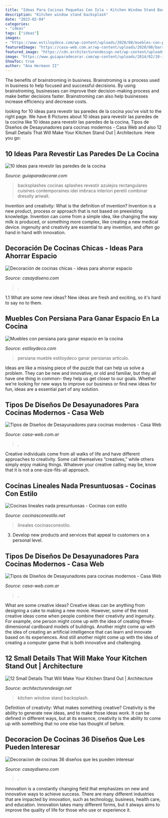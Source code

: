 ```yaml
---
title: "Ideas Para Cocinas Pequeñas Con Isla ~ Kitchen Window Stand Backsplash"
description: "Kitchen window stand backsplash"
date: "2023-02-04"
categories:
- "ideas"
tags: ["ideas"]
images:
- "https://www.estiloydeco.com/wp-content/uploads/2020/08/muebles-con-persiana-cocina-4.jpg"
featuredImage: "https://casa-web.com.ar/wp-content/uploads/2020/08/barra-desayunadora-rustica-moderna-399x600.jpg"
featured_image: "https://cdn.architecturendesign.net/wp-content/uploads/2014/09/28.jpg"
image: "https://www.guiaparadecorar.com/wp-content/uploads/2014/02/10-ideas-para-revestir-las-paredes-de-la-cocina-2.jpg"
ShowToc: true
author: "Ana Hermann II"
---
```



The benefits of brainstroming in business.
Brainstroming is a process used in business to help focused and successful decisions. By using brainstroming, businesses can improve their decision-making process and make better decisions faster. Brainstroming can also help businesses increase efficiency and decrease costs.

	

		
looking for 10 ideas para revestir las paredes de la cocina you've visit to the right page. We have 8 Pictures about 10 ideas para revestir las paredes de la cocina like 10 ideas para revestir las paredes de la cocina, Tipos de Diseños de Desayunadores para cocinas modernos - Casa Web and also 12 Small Details That Will Make Your Kitchen Stand Out | Architecture. Here you go:
		
    
## 10 Ideas Para Revestir Las Paredes De La Cocina

<img loading=lazy src="https://www.guiaparadecorar.com/wp-content/uploads/2014/02/10-ideas-para-revestir-las-paredes-de-la-cocina-2.jpg" onerror="this.onerror=null;this.src='https://tse1.mm.bing.net/th?id=OIP.gJflIOjqptFrtD-rrqGI1AHaJ3&amp;pid=15.1';" alt="10 ideas para revestir las paredes de la cocina">

_Source: guiaparadecorar.com_

>backsplashes cocinas splashes revestir azulejos rectangulares cuisines contemporaines idei imbraca interiori peretii combinar dresslly ariwall. 

	

Invention and creativity: What is the definition of invention?
Invention is a new product, process or approach that is not based on preexisting knowledge. Invention can come from a simple idea, like changing the way milk is produced, or something more complex, like creating a new medical device. ingenuity and creativity are essential to any invention, and often go hand in hand with innovation.

    
## Decoración De Cocinas Chicas - Ideas Para Ahorrar Espacio

<img loading=lazy src="https://casaydiseno.com/wp-content/uploads/2015/12/decoración-de-cocinas-chicas-modernas.jpg" onerror="this.onerror=null;this.src='https://tse3.mm.bing.net/th?id=OIP.1ipLuownJI1qwAmwSwVEJgHaKZ&amp;pid=15.1';" alt="Decoración de cocinas chicas - ideas para ahorrar espacio">

_Source: casaydiseno.com_

>. 

	

1.1 What are some new ideas?
New ideas are fresh and exciting, so it's hard to say no to them.

    
## Muebles Con Persiana Para Ganar Espacio En La Cocina

<img loading=lazy src="https://www.estiloydeco.com/wp-content/uploads/2020/08/muebles-con-persiana-cocina-4.jpg" onerror="this.onerror=null;this.src='https://tse4.mm.bing.net/th?id=OIP.vuZz4IuWZdznHlV8oTBLKgHaLH&amp;pid=15.1';" alt="Muebles con persiana para ganar espacio en la cocina">

_Source: estiloydeco.com_

>persiana mueble estiloydeco ganar persianas artículo. 

	

Ideas are like a missing piece of the puzzle that can help us solve a problem. They can be new and innovative, or old and familiar, but they all have one thing in common- they help us get closer to our goals. Whether we're looking for new ways to improve our business or find new ideas for fun, ideas are a essential part of any solution.

    
## Tipos De Diseños De Desayunadores Para Cocinas Modernos - Casa Web

<img loading=lazy src="https://casa-web.com.ar/wp-content/uploads/2020/08/barra-desayunadora-de-concreto-scaled.jpg" onerror="this.onerror=null;this.src='https://tse2.mm.bing.net/th?id=OIP.a87IeyuGyKSFBIdyru1pnQAAAA&amp;pid=15.1';" alt="Tipos de Diseños de Desayunadores para cocinas modernos - Casa Web">

_Source: casa-web.com.ar_

>. 

	

Creative individuals come from all walks of life and have different approaches to creativity. Some call themselves “creatives,” while others simply enjoy making things. Whatever your creative calling may be, know that it is not a one-size-fits-all approach.

    
## Cocinas Lineales Nada Presuntuosas - Cocinas Con Estilo

<img loading=lazy src="https://1.bp.blogspot.com/-mGuWaCNgGzo/UEHhmNMAECI/AAAAAAAAHhE/hYnBjDp0SBk/s1600/cocina-imab-22.png" onerror="this.onerror=null;this.src='https://tse4.mm.bing.net/th?id=OIP.UHSHbJyh4H2aXpijL2ZNeQHaEj&amp;pid=15.1';" alt="Cocinas lineales nada presuntuosas - Cocinas con estilo">

_Source: cocinasconestilo.net_

>lineales cocinasconestilo. 

	

3. Develop new products and services that appeal to customers on a personal level.

    
## Tipos De Diseños De Desayunadores Para Cocinas Modernos - Casa Web

<img loading=lazy src="https://casa-web.com.ar/wp-content/uploads/2020/08/barra-desayunadora-rustica-moderna-399x600.jpg" onerror="this.onerror=null;this.src='https://tse1.mm.bing.net/th?id=OIP.o-r5Ka7rd9siJC9dBcFmYQAAAA&amp;pid=15.1';" alt="Tipos de Diseños de Desayunadores para cocinas modernos - Casa Web">

_Source: casa-web.com.ar_

>. 

	

What are some creative ideas?
Creative ideas can be anything from designing a cake to making a new movie. However, some of the most creative ideas come when people combine their creativity and ingenuity. For example, one person might come up with the idea of creating three-dimensional cardboard models of buildings. Another might come up with the idea of creating an artificial intelligence that can learn and innovate based on its experiences. And still another might come up with the idea of creating a computer game that is both innovative and challenging.

    
## 12 Small Details That Will Make Your Kitchen Stand Out | Architecture

<img loading=lazy src="https://cdn.architecturendesign.net/wp-content/uploads/2014/09/28.jpg" onerror="this.onerror=null;this.src='https://tse2.mm.bing.net/th?id=OIP.QLiuERqXWt1LFIAAzeXsbQHaJ3&amp;pid=15.1';" alt="12 Small Details That Will Make Your Kitchen Stand Out | Architecture">

_Source: architecturendesign.net_

>kitchen window stand backsplash. 

	

Definition of creativity: What makes something creative?
Creativity is the ability to generate new ideas, and to make those ideas work. It can be defined in different ways, but at its essence, creativity is the ability to come up with something that no one else has thought of before.

    
## Decoracion De Cocinas 36 Diseños Que Les Pueden Interesar

<img loading=lazy src="https://casaydiseno.com/wp-content/uploads/2015/12/decoracion-de-cocinas-isla-granito-preciosa.jpg" onerror="this.onerror=null;this.src='https://tse4.mm.bing.net/th?id=OIP.vvPf1gebLzrsC9A1ObC7MQHaE6&amp;pid=15.1';" alt="Decoracion de cocinas 36 diseños que les pueden interesar">

_Source: casaydiseno.com_

>. 

	

Innovation is a constantly changing field that emphasizes on new and innovative ways to achieve success. There are many different industries that are impacted by innovation, such as technology, business, health care, and education. Innovation takes many different forms, but it always aims to improve the quality of life for those who use or experience it.

